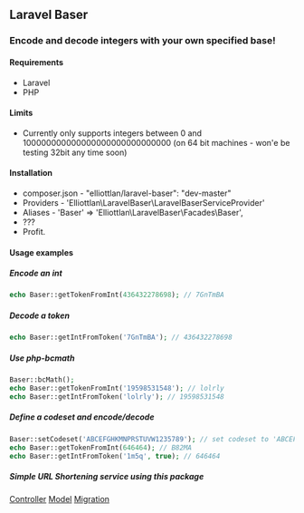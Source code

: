 ## Laravel Baser

### Encode and decode integers with your own specified base!

#### Requirements

 - Laravel
 - PHP

#### Limits

 - Currently only supports integers between 0 and 100000000000000000000000000000 (on 64 bit machines - won'e be testing 32bit any time soon)

#### Installation

 - composer.json - "elliottlan/laravel-baser": "dev-master"
 - Providers - 'Elliottlan\LaravelBaser\LaravelBaserServiceProvider'
 - Aliases - 'Baser' => 'Elliottlan\LaravelBaser\Facades\Baser',
 - ???
 - Profit.

#### Usage examples

##### Encode an int
```php
echo Baser::getTokenFromInt(436432278698); // 7GnTmBA
```

##### Decode a token
```php
echo Baser::getIntFromToken('7GnTmBA'); // 436432278698
```

##### Use php-bcmath
```php
Baser::bcMath();
echo Baser::getTokenFromInt('19598531548'); // lolrly
echo Baser::getIntFromToken('lolrly'); // 19598531548
```

##### Define a codeset and encode/decode
```php
Baser::setCodeset('ABCEFGHKMNPRSTUVW1235789'); // set codeset to 'ABCEFGHKMNPRSTUVW1235789'
echo Baser::getTokenFromInt(646464); // B82MA
echo Baser::getIntFromToken('1m5q', true); // 646464
```

##### Simple URL Shortening service using this package
[Controller](https://github.com/ElliottLandsborough/Laravel-5-URL-Shorterner/blob/master/app/Http/Controllers/UrlController.php)
[Model](https://github.com/ElliottLandsborough/Laravel-5-URL-Shorterner/blob/master/app/Url.php)
[Migration](https://github.com/ElliottLandsborough/Laravel-5-URL-Shorterner/blob/master/database/migrations/2015_02_13_221304_create_url_table.php)
